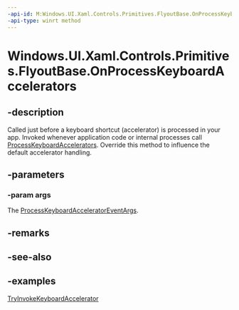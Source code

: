 ```yaml
---
-api-id: M:Windows.UI.Xaml.Controls.Primitives.FlyoutBase.OnProcessKeyboardAccelerators(Windows.UI.Xaml.Input.ProcessKeyboardAcceleratorEventArgs)
-api-type: winrt method
---
```


<!-- Method syntax.
virtual protected void FlyoutBase.OnProcessKeyboardAccelerators(ProcessKeyboardAcceleratorEventArgs args)
-->

# Windows.UI.Xaml.Controls.Primitives.FlyoutBase.OnProcessKeyboardAccelerators

## -description
Called just before a keyboard shortcut (accelerator) is processed in your app. Invoked whenever application code or internal processes call [ProcessKeyboardAccelerators](../windows.ui.xaml/uielement_processkeyboardaccelerators.md). Override this method to influence the default accelerator handling.



## -parameters
### -param args
The [ProcessKeyboardAcceleratorEventArgs](../windows.ui.xaml.input/processkeyboardacceleratoreventargs.md).

## -remarks

## -see-also

## -examples
[TryInvokeKeyboardAccelerator](flyoutbase_tryinvokekeyboardaccelerator_2058427461.md)

